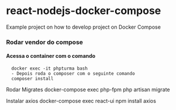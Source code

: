 # react-nodejs-docker-compose
Example project on how to develop project on Docker Compose

### Rodar vendor do compose
 #### Acessa o container com o comando
      docker exec -it phpturma bash
      - Depois roda o composer com o seguinte comando
      composer install

Rodar Migrates
docker-compose exec php-fpm php artisan migrate


Instalar axios
docker-compose exec react-ui npm install axios
